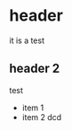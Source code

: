 # header
it is a test 
## header 2 
test 

 - item 1
 - item 2
dcd

<!--stackedit_data:
eyJoaXN0b3J5IjpbLTE3NDM2NjIyNTksLTE2ODY3OTY1MTldfQ
==
-->